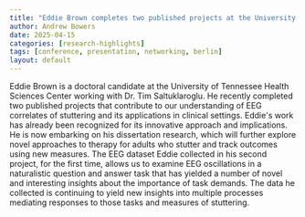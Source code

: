 ```yaml
---
title: "Eddie Brown completes two published projects at the University of Tennessee Health Sciences Center and begins his dissertation work"
author: Andrew Bowers
date: 2025-04-15
categories: [research-highlights]
tags: [conference, presentation, networking, berlin]
layout: default
---
```

Eddie Brown is a doctoral candidate at the University of Tennessee Health Sciences Center working with Dr. Tim Saltuklaroglu. He recently completed two published projects that contribute to our understanding of EEG correlates of stuttering and its applications in clinical settings. Eddie's work has already been recognized for its innovative approach and implications. He is now embarking on his dissertation research, which will further explore novel approaches to therapy for adults who stutter and track outcomes using new measures. The EEG dataset Eddie collected in his second project, for the first time, allows us to examine EEG oscillations in a naturalistic question and answer task that has yielded a number of novel and interesting insights about the importance of task demands. The data he collected is continuing to yield new insights into multiple processes mediating responses to those tasks and measures of stuttering.
